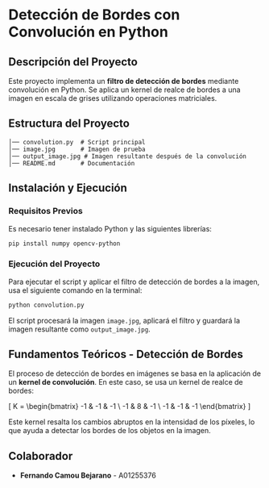# Detección de Bordes con Convolución en Python

## Descripción del Proyecto

Este proyecto implementa un **filtro de detección de bordes** mediante convolución en Python. Se aplica un kernel de realce de bordes a una imagen en escala de grises utilizando operaciones matriciales.

## Estructura del Proyecto

```
│── convolution.py  # Script principal
│── image.jpg       # Imagen de prueba
│── output_image.jpg # Imagen resultante después de la convolución
│── README.md       # Documentación
```

## Instalación y Ejecución

### Requisitos Previos

Es necesario tener instalado Python y las siguientes librerías:

```sh
pip install numpy opencv-python
```

### Ejecución del Proyecto

Para ejecutar el script y aplicar el filtro de detección de bordes a la imagen, usa el siguiente comando en la terminal:

```sh
python convolution.py
```

El script procesará la imagen `image.jpg`, aplicará el filtro y guardará la imagen resultante como `output_image.jpg`.

## Fundamentos Teóricos - Detección de Bordes

El proceso de detección de bordes en imágenes se basa en la aplicación de un **kernel de convolución**. En este caso, se usa un kernel de realce de bordes:

\[
K = \begin{bmatrix}
-1 & -1 & -1 \\
-1 & 8 & -1 \\
-1 & -1 & -1
\end{bmatrix}
\]

Este kernel resalta los cambios abruptos en la intensidad de los píxeles, lo que ayuda a detectar los bordes de los objetos en la imagen.

## Colaborador

- **Fernando Camou Bejarano** - A01255376
